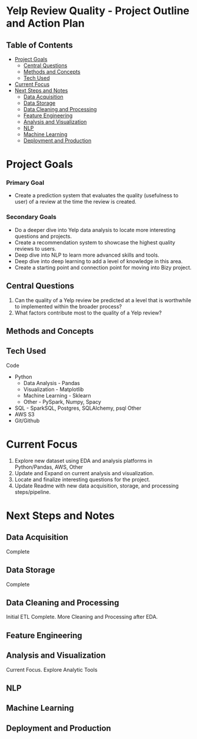 # Yelp Review Quality - Project Outline and Action Plan

## Table of Contents
* [Project Goals](#Project-Goals)
    * [Central Questions](#Central-Questions)
    * [Methods and Concepts](#Methods-and-Concepts)
    * [Tech Used](#Tech-Used)
* [Current Focus](#Current-Focus)
* [Next Steps and Notes](#Next-Steps-and-Notes)
    * [Data Acquisition](#Data-Acquisition)
    * [Data Storage](#Data-Storage)
    * [Data Cleaning and Processing](#Data-Cleaning-and-Processing)
    * [Feature Engineering](#Feature-Engineering)
    * [Analysis and Visualization](#Analysis-and-Visualization)
    * [NLP](#NLP)
    * [Machine Learning](#Machine-Learning)
    * [Deployment and Production](#Deployment-and-Production)

# Project Goals

### Primary Goal 

* Create a prediction system that evaluates the quality (usefulness to user) of a review at the time the review is created.

### Secondary Goals

* Do a deeper dive into Yelp data analysis to locate more interesting questions and projects.
* Create a recommendation system to showcase the highest quality reviews to users.
* Deep dive into NLP to learn more advanced skills and tools.
* Deep dive into deep learning to add a level of knowledge in this area.
* Create a starting point and connection point for moving into Bizy project.

## Central Questions

1. Can the quality of a Yelp review be predicted at a level that is worthwhile to implemented within the broader process?
2. What factors contribute most to the quality of a Yelp review?

## Methods and Concepts

## Tech Used

Code
* Python
    * Data Analysis - Pandas
    * Visualization - Matplotlib
    * Machine Learning - Sklearn
    * Other - PySpark, Numpy, Spacy
* SQL - SparkSQL, Postgres, SQLAlchemy, psql
Other
* AWS S3
* Git/Github

# Current Focus

1. Explore new dataset using EDA and analysis platforms in Python/Pandas, AWS, Other 
2. Update and Expand on current analysis and visualization.
3. Locate and finalize interesting questions for the project.
4. Update Readme with new data acquisition, storage, and processing steps/pipeline.

# Next Steps and Notes

## Data Acquisition

Complete

## Data Storage

Complete

## Data Cleaning and Processing

Initial ETL Complete. More Cleaning and Processing after EDA.

## Feature Engineering

## Analysis and Visualization

Current Focus. Explore Analytic Tools

## NLP

## Machine Learning

## Deployment and Production